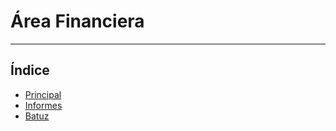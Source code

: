 # Área Financiera
----------------------

## Índice

  * [Principal](./principal/index.md)
  * [Informes](./informes/index.md)
  * [Batuz](./batuz/index.md)
  
